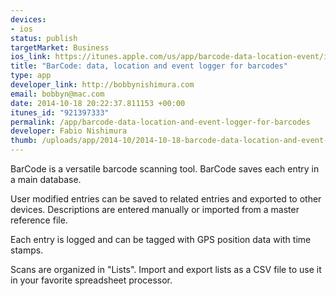 ```yaml
--- 
devices: 
- ios
status: publish
targetMarket: Business
ios_link: https://itunes.apple.com/us/app/barcode-data-location-event/id921397333?mt=8
title: "BarCode: data, location and event logger for barcodes"
type: app
developer_link: http://bobbynishimura.com
email: bobbyn@mac.com
date: 2014-10-18 20:22:37.811153 +00:00
itunes_id: "921397333"
permalink: /app/barcode-data-location-and-event-logger-for-barcodes
developer: Fabio Nishimura
thumb: /uploads/app/2014-10/2014-10-18-barcode-data-location-and-event-logger-for-barcodes.png
---
```


BarCode is a versatile barcode scanning tool. BarCode saves each entry in a main database. 

User modified entries can be saved to related entries and exported to other devices. Descriptions are entered manually or imported from a master reference file.

Each entry is logged and can be tagged with GPS position data with time stamps.

Scans are organized in "Lists". Import and export lists as a CSV file to use it in your favorite spreadsheet processor.
